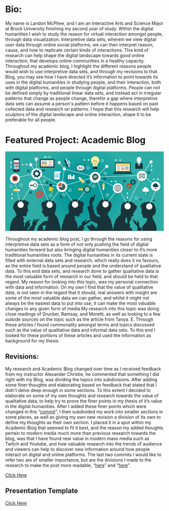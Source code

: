 # Bio:

My name is Landon McPhee, and I am an Interactive Arts and Science Major at Brock University finishing my second year of study. Within the digital humanities I wish to study the reason for virtual interaction amongst people, through data visualization. Interpretive data sets, wherein we view digital user data through online social platforms, we can then interpret reason, cause, and how to replicate certain kinds of interactions. This kind of research can help shape the digital landscape towards good online interaction, that develops online communities in a healthy capacity. Throughout my academic blog, I highlight the different reasons people would wish to use interpretive data sets, and through my revisions to that Blog, you may see how I have directed it’s information to point towards its uses in the digital humanities in studying people, and their interaction, both with digital platforms, and people through digital platforms. People can not be defined simply by traditional linear data sets, and instead act in irregular patterns that change as people change, therefor a gap where interpretive data sets can assume a person's pattern before it happens based on past collected data and research on patterns. I hope that this research will help sculptors of the digital landscape and online interaction, shape it to be preferable for all people.

# Featured Project: Academic Blog

![Academic Blog Photo](/images/SIS-Dilemma-TTG-TopOfMind-750x350-e14951336804161.png)

Throughout my academic blog post, I go through the reasons for using interpretive data sets as a form of not only pushing the field of digital humanities forward but also bringing digital humanities closer to it’s more traditional humanities roots. The digital humanities in its current state is filled with external data sets and research, which really does it no favours, as the entire field is based around people and the understand of qualitative data. To this end data sets, and research done to gather qualitative data is the most valuable form of research in our field, and should be held to that regard. My reason for looking into this topic, was my personal connection with data and information. On my own I find that the value of qualitative data, is not seen in the regard that it should, real answers with insight are some of the most valuable data we can gather, and whilst it might not always be the easiest data to put into use, it can make the most valuable changes to any given form of media.My research into this topic was doing close readings of Drucker, Ramsay, and Moretti, as well as looking to a few outside sources on the topic such as the article from Tanya. E. Through these articles I found commonality amongst terms and topics discussed such as the value of qualitative data and informal data sets. To this end I looked for these portions of these articles and used the information as background for my thesis.

## Revisions:

My research and Academic Blog changed over time as I received feedback from my instructor Alexander Christie, he commented that something I did right with my Blog, was dividing the topics into subdivisions. After adding some finer thoughts and elaborating based on feedback that stated that I didn’t delve deep enough in some sections. To this extent I decided to elaborate on some of my own thoughts and research towards the value of qualitative data, to help try to prove the finer points in my thesis of it’s value in the digital humanities. After I added these finer points which were changed in this “[commit](https://github.com/LandonAM/ISAC-2P02/commit/59f582b8d85efd8cdff464aa0a5c438cdba1e1b4)”, I then subdivided my work into smaller sections in some places, as well as giving my own new revision a division of its own to define my thoughts as their own section. I placed it in a spot within my Academic Blog that seemed to fit it best, and the reason my added thoughts pertain to modern media much more than previous research towards the blog, was that I have found new value in modern mass media such as Twitch and Youtube, and how valuable research into the trends of audience and viewers can help to discover new information around how people interact on digital and online platforms. The last two commits I would like to refer two are of smaller importance, but are the divisions I made to the research to make the post more readable, “[here](https://github.com/LandonAM/ISAC-2P02/commit/8c5e869ed333657ca9556748d5e11a29ef2d3cfc)” and “[here](https://github.com/LandonAM/ISAC-2P02/commit/ae5eb2b23a7c5c46269c0afbb06202f46ebe6dae)”.

  [Click Here](Blog)

## Presentation Template
[Click Here](reveal/index.html)
